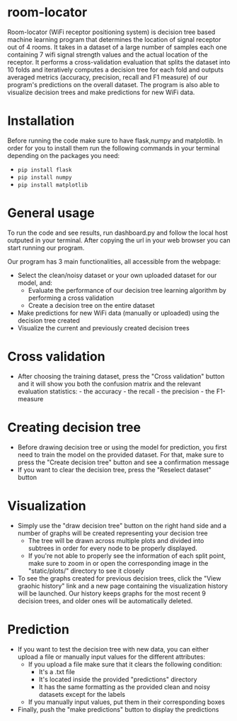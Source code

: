 # room-locator

Room-locator (WiFi receptor positioning system) is decision tree based machine learning program that determines the location of signal receptor out of 4 rooms. It takes in a dataset of a large number of samples each one containing 7 wifi signal strength values and the actual location of the receptor. It performs a cross-validation evaluation that splits the dataset into 10 folds and iteratively computes a decision tree for each fold and outputs averaged metrics (accuracy, precision, recall and F1 measure) of our program's predictions on the overall dataset. The program is also able to visualize decision trees and make predictions for new WiFi data.

# Installation

Before running the code make sure to have flask,numpy and matplotlib. In order for you to install them run the following commands in your terminal depending on the packages you need:
- ```pip install flask```
- ```pip install numpy```
- ```pip install matplotlib```

# General usage

To run the code and see results, run dashboard.py and follow the local host outputed in your terminal.
After copying the url in your web browser you can start running our program.

Our program has 3 main functionalities, all accessible from the webpage:
- Select the clean/noisy dataset or your own uploaded dataset for our model, and:
    - Evaluate the performance of our decision tree learning algorithm by performing a cross validation
    - Create a decision tree on the entire dataset
- Make predictions for new WiFi data (manually or uploaded) using the decision tree created
- Visualize the current and previously created decision trees

# Cross validation
- After choosing the training dataset, press the "Cross validation" button and it will show you both the confusion matrix and the relevant evaluation statistics:
       - the accuracy
       - the recall
       - the precision
       - the F1-measure

# Creating decision tree
- Before drawing decision tree or using the model for prediction, you first need to train the model on the provided dataset. For that, make sure to press the "Create decision tree" button and see a confirmation message
- If you want to clear the decision tree, press the "Reselect dataset" button

# Visualization
- Simply use the "draw decision tree" button on the right hand side and a number of graphs will be created representing your decision tree
    - The tree will be drawn across multiple plots and divided into subtrees in order for every node to be properly displayed.
    - If you're not able to properly see the information of each split point, make sure to zoom in or open the corresponding image in the "static/plots/" directory to see it closely
- To see the graphs created for previous decision trees, click the "View graohic history" link and a new page containing the visualization history will be launched. Our history keeps graphs for the most recent 9 decision trees, and older ones will be automatically deleted.

# Prediction
- If you want to test the decision tree with new data, you can either upload a file or manually input values for the different attributes:
    - If you upload a file make sure that it clears the following condition:
        - It's a .txt file
        - It's located inside the provided "predictions" directory
        - It has the same formatting as the provided clean and noisy datasets except for the labels
    - If you manually input values, put them in their corresponding boxes
- Finally, push the "make predictions" button to display the predictions

